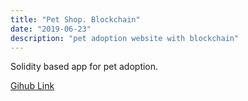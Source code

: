 ```yaml
---
title: "Pet Shop. Blockchain"
date: "2019-06-23"
description: "pet adoption website with blockchain"
---
```


Solidity based app for pet adoption.

<a href="https://github.com/Svetanek/pet-shop" class="project-link">Gihub Link</a>
